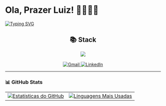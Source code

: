 # Ola, Prazer Luiz! 👋👨🏻‍💻

[![Typing SVG](https://readme-typing-svg.demolab.com?font=Fira+Code&pause=1000&color=710088&width=435&lines=Desenvolvedor+.Net+%7C+Fiap+;Engenheiro+de+Sotware+%7C+Fiap)](https://git.io/typing-svg)

<div align="center">
  <h2 aling="center">📚 <strong>Stack</strong></h2>

  <img src="https://skillicons.dev/icons?i=cs,dotnet,docker,rabbitmq,postgres,cloudflare,aws,js,ts,react,vite,nodejs,tailwind,prisma" />
</div>

<br>
<div align="center">
  <a href="mailto:luiz_adolfo10@hotmail.com">
    <img src="https://img.shields.io/badge/GMAIL-1C1C1C?style=for-the-badge&logo=gmail&logoColor=white" alt="Gmail" />
  </a>
  <a href="https://www.linkedin.com/in/luiz-adolfo10/">
    <img src="https://img.shields.io/badge/LINKEDIN-0A66C2?style=for-the-badge&logo=linkedin&logoColor=white" alt="LinkedIn" />
  </a>
</div>

---

### 📊 GitHub Stats

<table align="center">
  <tr>
    <td>
      <a href="https://github.com/anuraghazra/github-readme-stats">
        <img src="https://github-readme-stats.vercel.app/api?username=luizmps&show_icons=true&theme=dracula" alt="Estatísticas do GitHub" />
      </a>
    </td>
    <td>
      <a href="https://github.com/anuraghazra/github-readme-stats">
        <img src="https://github-readme-stats.vercel.app/api/top-langs/?username=luizmps&layout=donut&theme=dracula" alt="Linguagens Mais Usadas" />
      </a>
    </td>
  </tr>
</table>
